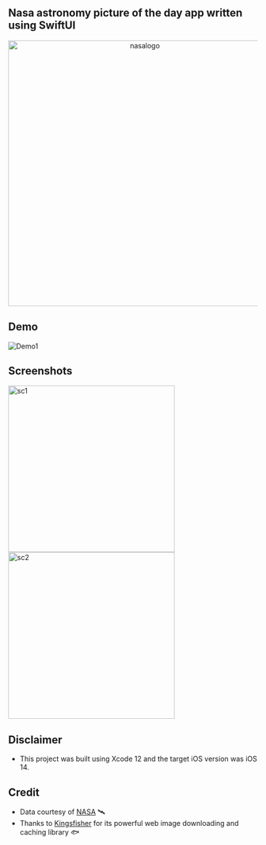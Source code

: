 ## Nasa astronomy picture of the day app written using SwiftUI
<p align="center" width="100%"><img width="536" alt="nasalogo" src="https://user-images.githubusercontent.com/64978825/92616363-09c38680-f2b6-11ea-870f-9cdf4c86641a.jpg">

## Demo
![Demo1](https://user-images.githubusercontent.com/64978825/92613687-24483080-f2b3-11ea-8082-736c30b1ba64.gif)

## Screenshots
<img width="336" alt="sc1" src="https://user-images.githubusercontent.com/64978825/92644881-e9a6be00-f2db-11ea-8045-ccec3481ddd3.png"> <img width="336" alt="sc2" src="https://user-images.githubusercontent.com/64978825/92644896-ef040880-f2db-11ea-8ab7-16e71a4062eb.png">

## Disclaimer
- This project was built using Xcode 12 and the target iOS version was iOS 14. 

## Credit
- Data courtesy of [NASA](https://api.nasa.gov) 🛰
- Thanks to [Kingsfisher](https://github.com/onevcat/Kingfisher) for its powerful web image downloading and caching library 🐟
